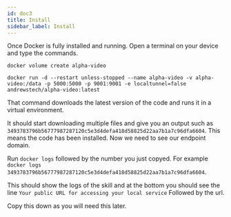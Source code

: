 ```yaml
---
id: doc3
title: Install
sidebar_label: Install
---
```


Once Docker is fully installed and running. Open a terminal on your device and type the commands.

``` docker volume create alpha-video ```


``` docker run -d --restart unless-stopped --name alpha-video -v alpha-video:/data -p 5000:5000 -p 9001:9001 -e localtunnel=false andrewstech/alpha-video:latest ```


That command downloads the latest version of the code and runs it in a virtual environment.

It should start downloading multiple files and give you an output such as ``` 3493783796b56777987287120c5e3d4defa418d58825d22aa7b1a7c96dfa6604 ```. This means the code has been installed. Now we need to see our endpoint domain.

Run ``` docker logs ``` followed by the number you just copyed. For example ``` docker logs 3493783796b56777987287120c5e3d4defa418d58825d22aa7b1a7c96dfa6604 ```.

This should show the logs of the skill and at the bottom you should see the line ``` Your public URL for accessing your local service ``` Followed by the url.

Copy this down as you will need this later. 





